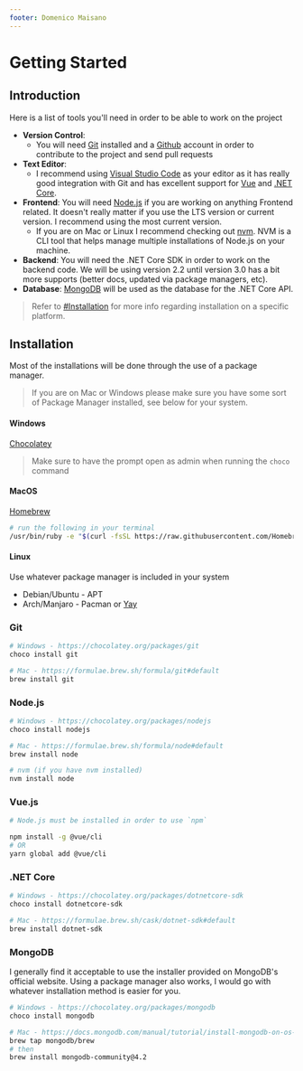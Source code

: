 ```yaml
---
footer: Domenico Maisano
---
```


# Getting Started

## Introduction

Here is a list of tools you'll need in order to be able to work on the project

- **Version Control**:
  - You will need [Git](https://git-scm.com/) installed and a [Github](https://github.com/) account in order to contribute to the project and send pull requests
- **Text Editor**:
  - I recommend using [Visual Studio Code](https://code.visualstudio.com/) as your editor as it has really good integration with Git and has excellent support for [Vue](https://vuejs.org/v2/guide/) and [.NET Core](https://docs.microsoft.com/en-us/dotnet/core/).
- **Frontend**: You will need [Node.js](https://nodejs.org/en/) if you are working on anything Frontend related. It doesn't really matter if you use the LTS version or current version. I recommend using the most current version.
  - If you are on Mac or Linux I recommend checking out [nvm](https://github.com/nvm-sh/nvm). NVM is a CLI tool that helps manage multiple installations of Node.js on your machine.
- **Backend**: You will need the .NET Core SDK in order to work on the backend code. We will be using version 2.2 until version 3.0 has a bit more supports (better docs, updated via package managers, etc).
- **Database**: [MongoDB](https://docs.mongodb.com/) will be used as the database for the .NET Core API.

> Refer to [#Installation](./#installation) for more info regarding installation on a specific platform.

## Installation

Most of the installations will be done through the use of a package manager.

> If you are on Mac or Windows please make sure you have some sort of Package Manager installed, see below for your system.

#### Windows

[Chocolatey](https://chocolatey.org/install)

> Make sure to have the prompt open as admin when running the `choco` command

#### MacOS

[Homebrew](https://brew.sh)

```sh
# run the following in your terminal
/usr/bin/ruby -e "$(curl -fsSL https://raw.githubusercontent.com/Homebrew/install/master/install)"
```

#### Linux

Use whatever package manager is included in your system

- Debian/Ubuntu - APT
- Arch/Manjaro - Pacman or [Yay](https://github.com/Jguer/yay)

### Git

```sh
# Windows - https://chocolatey.org/packages/git
choco install git

# Mac - https://formulae.brew.sh/formula/git#default
brew install git
```

### Node.js

```sh
# Windows - https://chocolatey.org/packages/nodejs
choco install nodejs

# Mac - https://formulae.brew.sh/formula/node#default
brew install node

# nvm (if you have nvm installed)
nvm install node
```

### Vue.js

```sh
# Node.js must be installed in order to use `npm`

npm install -g @vue/cli
# OR
yarn global add @vue/cli
```

### .NET Core

```sh
# Windows - https://chocolatey.org/packages/dotnetcore-sdk
choco install dotnetcore-sdk

# Mac - https://formulae.brew.sh/cask/dotnet-sdk#default
brew install dotnet-sdk
```

### MongoDB

I generally find it acceptable to use the installer provided on MongoDB's official website. Using a package manager also works, I would go with whatever installation method is easier for you.

```sh
# Windows - https://chocolatey.org/packages/mongodb
choco install mongodb

# Mac - https://docs.mongodb.com/manual/tutorial/install-mongodb-on-os-x/
brew tap mongodb/brew
# then
brew install mongodb-community@4.2
```
